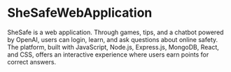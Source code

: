 # SheSafeWebApplication
SheSafe is a web application. Through games, tips, and a chatbot powered by OpenAI, users can login, learn, and ask questions about online safety. The platform, built with JavaScript, Node.js, Express.js, MongoDB, React, and CSS, offers an interactive experience where users earn points for correct answers.
